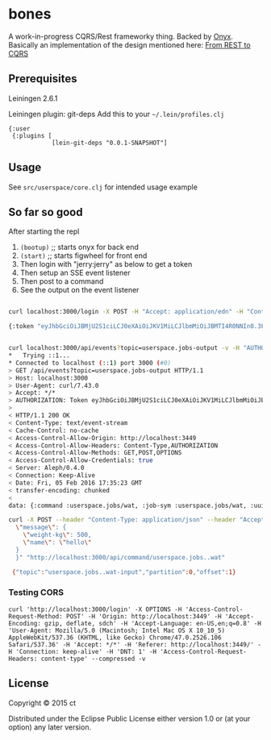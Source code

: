 # bones

A work-in-progress CQRS/Rest frameworky thing. Backed by [Onyx](https://github.com/onyx-platform/onyx).
Basically an implementation of the design mentioned here: [From REST to CQRS](https://www.youtube.com/watch?v=qDNPQo9UmJA)

## Prerequisites

Leiningen 2.6.1

Leiningen plugin: git-deps
Add this to your `~/.lein/profiles.clj`
```
{:user
 {:plugins [
            [lein-git-deps "0.0.1-SNAPSHOT"]
```


## Usage

See `src/userspace/core.clj` for intended usage example


## So far so good
After starting the repl


1. `(bootup)` ;; starts onyx for back end
2. `(start)` ;; starts figwheel for front end
3. Then login with "jerry:jerry" as below to get a token
4. Then setup an SSE event listener
5. Then post to a command
6. See the output on the event listener


```bash

curl localhost:3000/login -X POST -H "Accept: application/edn" -H "Content-Type: application/edn" -d '{:username "jerry" :password "jerry"}'

{:token "eyJhbGciOiJBMjU2S1ciLCJ0eXAiOiJKV1MiLCJlbmMiOiJBMTI4R0NNIn0.3P4Xc_6tWAvituAEjfoL_E6XQBdMj-dj.k5y63h1m8TaEq9z4.mGHxq44UDhdGImxa3uGePgH24PNp_FqNhPhesogii2McEEQUInOoW6z4geyoz7AMsp6YrXlakQ.zdCqFcxi6vcYDXayi-RmpQ"}bones (master *)>
```

```bash

curl localhost:3000/api/events?topic=userspace.jobs-output -v -H "AUTHORIZATION: Token eyJhbGciOiJBMjU2S1ciLCJ0eXAiOiJKV1MiLCJlbmMiOiJBMTI4R0NNIn0.viPsYU4tiIbiMw8cWG2K_XxvrWxPd3-4.gd1yeetv-_LfhOG5.tcVTc6dTcZMjTja6MrAbSS7rzYtlnJr4ddrG6NggaImemUROMmHjTKwhGybqAaYYbgf42K4vfw.16eGt0IpAW1Y_FleXdBtyga"
*   Trying ::1...
* Connected to localhost (::1) port 3000 (#0)
> GET /api/events?topic=userspace.jobs-output HTTP/1.1
> Host: localhost:3000
> User-Agent: curl/7.43.0
> Accept: */*
> AUTHORIZATION: Token eyJhbGciOiJBMjU2S1ciLCJ0eXAiOiJKV1MiLCJlbmMiOiJBMTI4R0NNIn0.viPsYU4tiIbiMw8cWG2K_XxvrWxPd3-4.gd1yeetv-_LfhOG5.tcVTc6dTcZMjTja6MrAbSS7rzYtlnJr4ddrG6NggaImemUROMmHjTKwhGybqAaYYbgf42K4vfw.16eGt0IpAW1Y_FleXdBtyg
>
< HTTP/1.1 200 OK
< Content-Type: text/event-stream
< Cache-Control: no-cache
< Access-Control-Allow-Origin: http://localhost:3449
< Access-Control-Allow-Headers: Content-Type,AUTHORIZATION
< Access-Control-Allow-Methods: GET,POST,OPTIONS
< Access-Control-Allow-Credentials: true
< Server: Aleph/0.4.0
< Connection: Keep-Alive
< Date: Fri, 05 Feb 2016 17:35:23 GMT
< transfer-encoding: chunked
<
data: {:command :userspace.jobs/wat, :job-sym :userspace.jobs/wat, :uuid nil, :output {:a "a hammer"}, :input {:weight-kg 500, :name "hello"}}

```


```bash
curl -X POST --header "Content-Type: application/json" --header "Accept: application/json" --header "AUTHORIZATION: Token eyJhbGciOiJBMjU2S1ciLCJ0eXAiOiJKV1MiLCJlbmMiOiJBMTI4R0NNIn0.viPsYU4tiIbiMw8cWG2K_XxvrWxPd3-4.gd1yeetv-_LfhOG5.tcVTc6dTcZMjTja6MrAbSS7rzYtlnJr4ddrG6NggaImemUROMmHjTKwhGybqAaYYbgf42K4vfw.16eGt0IpAW1Y_FleXdBtyg" -d "{
  \"message\": {
    \"weight-kg\": 500,
    \"name\": \"hello\"
  }
  }" "http://localhost:3000/api/command/userspace.jobs..wat"

 {"topic":"userspace.jobs..wat-input","partition":0,"offset":1}

```

### Testing CORS
```
curl 'http://localhost:3000/login' -X OPTIONS -H 'Access-Control-Request-Method: POST' -H 'Origin: http://localhost:3449' -H 'Accept-Encoding: gzip, deflate, sdch' -H 'Accept-Language: en-US,en;q=0.8' -H 'User-Agent: Mozilla/5.0 (Macintosh; Intel Mac OS X 10_10_5) AppleWebKit/537.36 (KHTML, like Gecko) Chrome/47.0.2526.106 Safari/537.36' -H 'Accept: */*' -H 'Referer: http://localhost:3449/' -H 'Connection: keep-alive' -H 'DNT: 1' -H 'Access-Control-Request-Headers: content-type' --compressed -v
```

## License

Copyright © 2015 ct

Distributed under the Eclipse Public License either version 1.0 or (at
your option) any later version.
